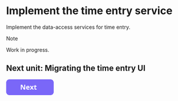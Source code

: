 # Implement the time entry service

Implement the data-access services for time entry.

> [!NOTE]
> Work in progress.

## Next unit: Migrating the time entry UI

[![button](assets/NextButton.png)](15-migrate-timeentry-ui.md)
